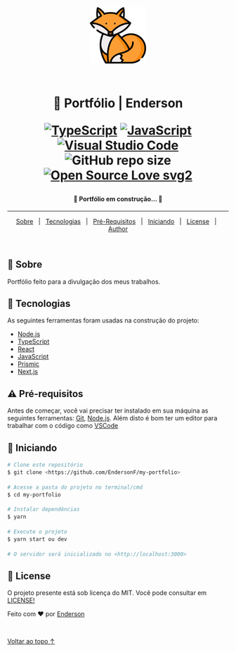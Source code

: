 <div align="center" id="top"> 
  <img src="./public/fox.png" alt="fox" />

&#xa0;

</div>

<h1 align="center">🔗 Portfólio | Enderson

<p align="center">
 
[![TypeScript](https://img.shields.io/badge/--3178C6?logo=typescript&logoColor=ffffff)](https://www.typescriptlang.org/)
[![JavaScript](https://img.shields.io/badge/--F7DF1E?logo=javascript&logoColor=000)](https://www.javascript.com/)
[![Visual Studio Code](https://img.shields.io/badge/--007ACC?logo=visual%20studio%20code&logoColor=ffffff)](https://code.visualstudio.com/)
![GitHub repo size](https://img.shields.io/github/repo-size/EndersonF/my-portfolio)
[![Open Source Love svg2](https://badges.frapsoft.com/os/v2/open-source.svg?v=103)](https://github.com/ellerbrock/open-source-badges/)
</p>
</h1>

 <h4 align="center"> 
	🚧  Portfólio em construção...  🚧
</h4>

<hr>

<p align="center">
  <a href="#dart-sobre">Sobre</a> &#xa0; | &#xa0; 
  <a href="#rocket-tecnologias">Tecnologias</a> &#xa0; | &#xa0;
  <a href="#warning-Requisitos">Pré-Requisitos</a> &#xa0; | &#xa0;
  <a href="#checkered_flag-iniciando">Iniciando</a> &#xa0; | &#xa0;
  <a href="#memo-license">License</a> &#xa0; | &#xa0;
  <a href="https://github.com/endersonf" target="_blank">Author</a>
</p>

<br>

## :dart: Sobre

Portfólio feito para a divulgação dos meus trabalhos.

## :rocket: Tecnologias

As seguintes ferramentas foram usadas na construção do projeto:

- [Node.js](https://nodejs.org/en/)
- [TypeScript](https://www.typescriptlang.org/)
- [React](https://pt-br.reactjs.org/)
- [JavaScript](https://www.javascript.com/)
- [Prismic](https://prismic.io/)
- [Next.js](https://nextjs.org/)

## :warning: Pré-requisitos

Antes de começar, você vai precisar ter instalado em sua máquina as seguintes ferramentas:
[Git](https://git-scm.com), [Node.js](https://nodejs.org/en/).
Além disto é bom ter um editor para trabalhar com o código como [VSCode](https://code.visualstudio.com/)

## :checkered_flag: Iniciando

```bash
# Clone este repositório
$ git clone <https://github.com/EndersonF/my-portfolio>

# Acesse a pasta do projeto no terminal/cmd
$ cd my-portfolio

# Instalar dependências
$ yarn

# Execute o projeto
$ yarn start ou dev

# O servidor será inicializado no <http://localhost:3000>
```

## :memo: License

O projeto presente está sob licença do MIT. Você pode consultar em [LICENSE!](https://github.com/EndersonF/my-portfolio/blob/main/LICENSE.md)

Feito com :heart: por <a href="https://github.com/endersonf" target="_blank">Enderson</a>

&#xa0;

<a href="#top">Voltar ao topo ↑</a>
